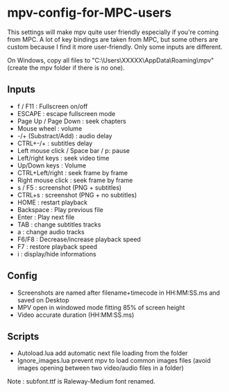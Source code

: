 # mpv-config-for-MPC-users

This settings will make mpv quite user friendly especially if you're coming from MPC. A lot of key bindings are taken from MPC, but some others are custom because I find it more user-friendly.
Only some inputs are different.

On Windows, copy all files to "C:\Users\XXXXX\AppData\Roaming\mpv" (create the mpv folder if there is no one).

## Inputs

- f / F11 : Fullscreen on/off
- ESCAPE : escape fullscreen mode
- Page Up / Page Down : seek chapters
- Mouse wheel : volume
- -/+ (Substract/Add) : audio delay
- CTRL+-/+ : subtitles delay
- Left mouse click / Space bar / p: pause
- Left/right keys : seek video time
- Up/Down keys : Volume
- CTRL+Left/right : seek frame by frame
- Right mouse click : seek frame by frame
- s / F5 : screenshot (PNG + subtitles)
- CTRL+s : screenshot (PNG + no subtitles)
- HOME : restart playback
- Backspace : Play previous file
- Enter : Play next file
- TAB : change subtitles tracks
- a : change audio tracks
- F6/F8 : Decrease/increase playback speed
- F7 : restore playback speed
- i : display/hide informations

## Config

- Screenshots are named after filename+timecode in HH:MM:SS.ms and saved on Desktop
- MPV open in windowed mode fitting 85% of screen height
- Video accurate duration (HH:MM:SS.ms)

## Scripts

- Autoload.lua add automatic next file loading from the folder
- Ignore_images.lua prevent mpv to load common images files (avoid images opening between two video/audio files in a folder)



Note : subfont.ttf is Raleway-Medium font renamed.
